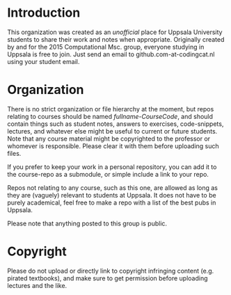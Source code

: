 # Introduction
  This organization was created as an *unofficial* place for Uppsala University students to share their work and notes when appropriate. Originally created by and for the 2015 Computational Msc. group, everyone studying in Uppsala is free to join. Just send an email to github.com-at-codingcat.nl using your student email.
# Organization
  There is no strict organization or file hierarchy at the moment, but repos relating to courses should be named *fullname-CourseCode*, and should contain things such as student notes, answers to exercises, code-snippets, lectures, and whatever else might be useful to current or future students. Note that any course material might be copyrighted to the professor or whomever is responsible. Please clear it with them before uploading such files.
  
  If you prefer to keep your work in a personal repository, you can add it to the course-repo as a submodule, or simple include a link to your repo. 
  
  Repos not relating to any course, such as this one, are allowed as long as they are (vaguely) relevant to students at Uppsala. It does not have to be purely academical, feel free to make a repo with a list of the best pubs in Uppsala.
  
  Please note that anything posted to this group is public.

# Copyright
 Please do not upload or directly link to copyright infringing content (e.g. pirated  textbooks), and make sure to get permission before uploading lectures and the like.
<!---TODO: Add a bit about how to use Github/git, inquire about the distribution rights on assigments, examples.-->
